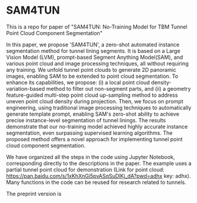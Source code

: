 # SAM4TUN
This is a repo for paper of "SAM4TUN: No-Training Model for TBM Tunnel Point Cloud Component Segmentation" 

In this paper, we propose 'SAM4TUN', a zero-shot automated instance segmentation method for tunnel lining segments. It is based on a Large Vision Model (LVM), prompt-based Segment Anything Model(SAM), and various point cloud and image processing techniques, all without requiring any training. We unfold tunnel point clouds to generate 2D panoramic images, enabling SAM to be extended to point cloud segmentation. To enhance its capabilities, we propose: (i) a local point cloud density-variation-based method to filter out non-segment parts, and (ii) a geometry feature-guided multi-step point cloud up-sampling method to address uneven point cloud density during projection. Then, we focus on prompt engineering, using traditional image processing techniques to automatically generate template prompt, enabling SAM's zero-shot ability to achieve precise instance-level segmentation of tunnel linings. The results demonstrate that our no-training model achieved highly accurate instance segmentation, even surpassing supervised learning algorithms. The proposed method offers a novel approach for implementing tunnel point cloud component segmentation.

We have organized all the steps in the code using Jupyter Notebook, corresponding directly to the descriptions in the paper. The example uses a partial tunnel point cloud for demonstration (Link for point cloud: https://pan.baidu.com/s/1xKhXnGi5pvASqSuDlKj_dA?pwd=adhx key: adhx). Many functions in the code can be reused for research related to tunnels.

The preprint version is 

